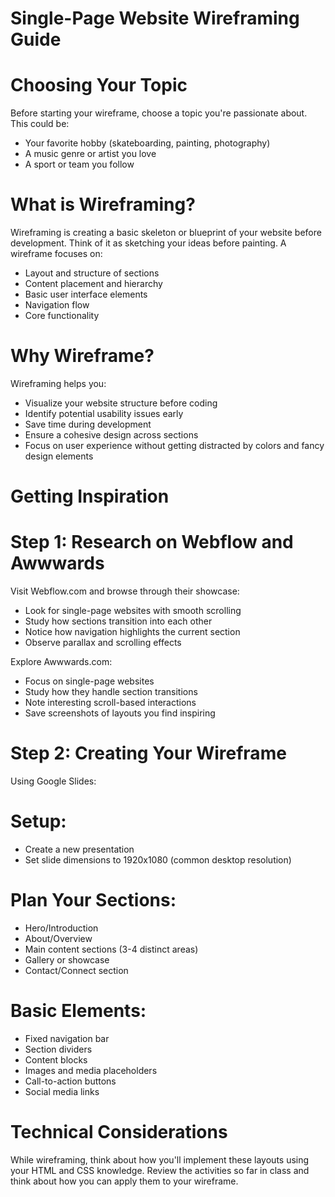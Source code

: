 # Single-Page Website Wireframing Guide

# Choosing Your Topic

Before starting your wireframe, choose a topic you're passionate about. This could be:

* Your favorite hobby (skateboarding, painting, photography)
* A music genre or artist you love
* A sport or team you follow

# What is Wireframing?

Wireframing is creating a basic skeleton or blueprint of your website before development. Think of it as sketching your ideas before painting. A wireframe focuses on:

* Layout and structure of sections
* Content placement and hierarchy
* Basic user interface elements
* Navigation flow
* Core functionality

# Why Wireframe?

Wireframing helps you:

* Visualize your website structure before coding
* Identify potential usability issues early
* Save time during development
* Ensure a cohesive design across sections
* Focus on user experience without getting distracted by colors and fancy design elements

# Getting Inspiration

# Step 1: Research on Webflow and Awwwards

Visit Webflow.com and browse through their showcase:

* Look for single-page websites with smooth scrolling
* Study how sections transition into each other
* Notice how navigation highlights the current section
* Observe parallax and scrolling effects

Explore Awwwards.com:

* Focus on single-page websites
* Study how they handle section transitions
* Note interesting scroll-based interactions
* Save screenshots of layouts you find inspiring

# Step 2: Creating Your Wireframe

Using Google Slides:

# Setup:
* Create a new presentation
* Set slide dimensions to 1920x1080 (common desktop resolution)

# Plan Your Sections:
* Hero/Introduction
* About/Overview
* Main content sections (3-4 distinct areas)
* Gallery or showcase
* Contact/Connect section

# Basic Elements:
* Fixed navigation bar
* Section dividers
* Content blocks
* Images and media placeholders
* Call-to-action buttons
* Social media links

# Technical Considerations

While wireframing, think about how you'll implement these layouts using your HTML and CSS knowledge. Review the activities so far in class and think about how you can apply them to your wireframe.